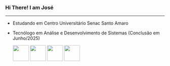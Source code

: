 ### Hi There! I am José
<hr>

- Estudando em Centro Universitário Senac Santo Amaro
- Tecnólogo em Análise e Desenvolvimento de Sistemas
  (Conclusão em Junho/2025)

  <img height="50" src="https://cdn.jsdelivr.net/gh/devicons/devicon/icons/java/java-original.svg" />

  <img height="50" src="https://cdn.jsdelivr.net/gh/devicons/devicon/icons/html5/html5-original.svg" />
  
  <img height="50" src="https://cdn.jsdelivr.net/gh/devicons/devicon/icons/css3/css3-original.svg" />
  
  <img height="50" src="https://cdn.jsdelivr.net/gh/devicons/devicon/icons/javascript/javascript-original.svg" />
  
        
          
          
